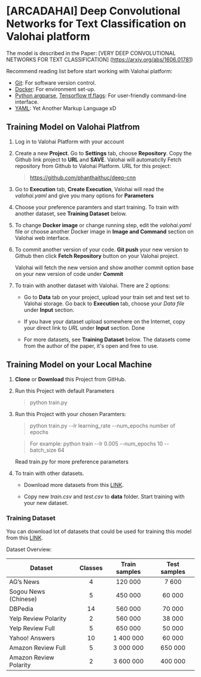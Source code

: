 # [ARCADAHAI] Deep Convolutional Networks for Text Classification on Valohai platform 

The model is described in the Paper: [VERY DEEP CONVOLUTIONAL NETWORKS FOR TEXT CLASSIFICATION] (https://arxiv.org/abs/1606.01781)

Recommend reading list before start working with Valohai platform:

* [Git](https://git-scm.com/doc): For software version control.
* [Docker](https://docs.docker.com): For environment set-up.
* [Python argparse](https://docs.python.org/3/library/argparse.html), [Tensorflow tf.flags](https://stackoverflow.com/questions/33932901/whats-the-purpose-of-tf-app-flags-in-tensorflow): For user-friendly command-line interface. 
* [YAML](https://yaml.org): Yet Another Markup Language xD 
## Training Model on Valohai Platfrom 

1. Log in to Valohai Platform with your account 

2. Create a new **Project**. Go to **Settings** tab, choose **Repository**. Copy the Github link project to **URL** and **SAVE**. Valohai will automaticlly Fetch repository from Github to Valohai Platform. URL for this project: 

    > https://github.com/phanthaithuc/deep-cnn 

3. Go to **Execution** tab, **Create Execution**, Valohai will read the _valohai.yaml_  and give you many options for **Parameters**

4. Choose your preference paramters and start training. To train with another dataset, see **Training Dataset** below. 

5. To change **Docker image** or change running step, edit the _valohai.yaml_ file or choose another Docker image in **Image and Command** section on Valohai web interface. 

6. To commit another version of your code. **Git push** your new version to Github then click  **Fetch Repository** button on your Valohai project. 

    Valohai will fetch the new version and show another commit option base on your new version of code under **Commit**

7. To train with another dataset with Valohai. There are 2 options: 
    
    * Go to **Data** tab on your project, upload your train set and test set to Valohai storage. Go back to **Execution** tab, choose your _Data file_ under **Input** section.
    
    * If you have your dataset upload somewhere on the Internet, copy your direct link to _URL_ under **Input** section. Done 
    
    * For more datasets, see **Training Dataset** below. The datasets come from the author of the paper, it's open and free to use. 
    


## Training Model on your Local Machine

1. **Clone** or **Download** this Project from GitHub. 

2. Run this Project with default Parameters

    > python train.py 
   
3. Run this Project with your chosen Paramters: 

    > python train.py --lr learning_rate  --num_epochs number of epochs 
    
    >For example: python train --lr 0.005  --num_epochs 10 --batch_size 64
    
    Read train.py for more preference parameters 

4. To train with other datasets. 

      * Download more datasets from this [LINK](https://drive.google.com/drive/u/0/folders/0Bz8a_Dbh9Qhbfll6bVpmNUtUcFdjYmF2SEpmZUZUcVNiMUw1TWN6RDV3a0JHT3kxLVhVR2M). 
   
     * Copy new _train.csv_ and _test.csv_ to **data** folder. Start training with your new dataset. 
     
     
    

    
### Training Dataset

You can download lot of datasets that could be used for training this model from this [LINK](https://drive.google.com/drive/u/0/folders/0Bz8a_Dbh9Qhbfll6bVpmNUtUcFdjYmF2SEpmZUZUcVNiMUw1TWN6RDV3a0JHT3kxLVhVR2M). 

Dataset Overview: 

| Dataset                | Classes | Train samples | Test samples |
|------------------------|:---------:|:---------------:|:--------------:|
| AG’s News              |    4    |    120 000    |     7 600    |
| Sogou News (Chinese)           |    5    |    450 000    |    60 000    |
| DBPedia                |    14   |    560 000    |    70 000    |
| Yelp Review Polarity   |    2    |    560 000    |    38 000    |
| Yelp Review Full       |    5    |    650 000    |    50 000    |
| Yahoo! Answers         |    10   |   1 400 000   |    60 000    |
| Amazon Review Full     |    5    |   3 000 000   |    650 000   |
| Amazon Review Polarity |    2    |   3 600 000   |    400 000   |



